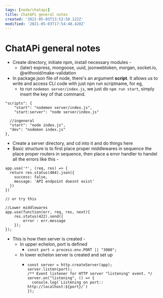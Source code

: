 ```yaml
---
tags: [node/chatapi]
title: ChatAPi general notes
created: '2021-05-03T13:52:50.122Z'
modified: '2021-05-03T17:54:48.420Z'
---
```


# ChatAPi general notes
+ Create directory, initiate npm, install necessary modules - 
  + (later) express, mongoose, uuid, jsonwebtoken, morgan, socket.io, @withvoid/make-validation
+ In package.json file of node, there's an argument **script**. It allows us to write and access CLI code with just npn run scriptname, for eg,
  + to run `nodemon server/index.js`, we just do `npm run start`, simply insert the key of that command. 
```
"scripts": {
	"start": "nodemon server/index.js",
	"start:server": "node server/index.js"

  //ingeneral
  "start": "node index.js",
  "dev": "nodemon index.js"
},
```
+ Create a server directory, and cd into it and do things here
+ Basic structure is to first place proper middlewares in sequence the place proper routers in sequence, then place a error handler to handel all the errors like this - 
```
app.use('*', (req, res) => {
  return res.status(404).json({
    success: false,
    message: 'API endpoint doesnt exist'
  })
})

// or try this

//Lower middlewares
app.use(function(err, req, res, next){
    res.status(422).send({
        error : err.message
    });
});
```
+ This is how then server is created - 
  + In upper echelon, port is defined
    + `const port = process.env.PORT || "3000";`
  + In lower echelon server is created and set up
    + ```
      const server = http.createServer(app);
      server.listen(port);
      /** Event listener for HTTP server "listening" event. */
      server.on("listening", () => {
        console.log(`Listening on port:: http://localhost:${port}/`)
      });
      ```
